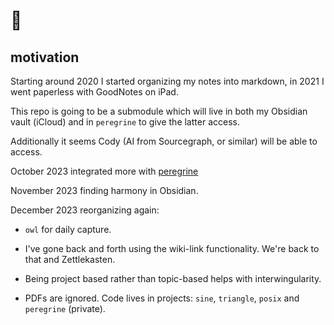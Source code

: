 # 🦉
## motivation

Starting around 2020 I started organizing my notes into markdown, in 2021 I went paperless with GoodNotes on iPad. 

This repo is going to be a submodule which will live in both my Obsidian vault (iCloud) and in `peregrine` to give the latter access. 

Additionally it seems Cody (AI from Sourcegraph, or similar) will be able to access. 

October 2023 integrated more with [peregrine](https://github.com/vmwherez/peregrine)

November 2023 finding harmony in Obsidian.

December 2023 reorganizing again: 

- `owl` for daily capture. 

- I've gone back and forth using the wiki-link functionality. We're back to that and Zettlekasten.

- Being project based rather than topic-based helps with interwingularity.

- PDFs are ignored. Code lives in projects: `sine`, `triangle`, `posix` and `peregrine` (private).

  
